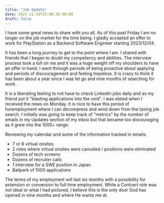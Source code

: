 ```yaml
---
title: "Job Update"
date: 2023-11-19T15:00:36-08:00
draft: false
---
```


I have some great news to share with you all. As of this past Friday I am no longer on the job market for the time being. I gladly accepted an offer to work for PlayStation as a Backend Software Engineer starting 2023/12/04. 

It has been a long journey to get to the point where I am. I shared with friends that I began to doubt my competency and abilities. The interview process took a toll on me and it was a huge weight off my shoulders to have an offer in hand. I went through periods of being proactive about applying and periods of discouragement and feeling hopeless. It is crazy to think it has been about a year since I was let go and nine months of searching for work.

It is a liberating feeling to not have to check LinkedIn jobs daily and as my friend put it "blasting applications into the void". I was elated when I received the news on Monday. It is nice to have this period of funemployment where I can decompress and wind down from the taxing job search. I initially was going to keep track of "metrics" by the number of emails in my Updates section of my inbox but that became too discouraging as it grew into the 1000+ range.

Reviewing my calendar and some of the information tracked in emails:
* 7 or 8 virtual onsites
* 2 roles where virtual onsites were canceled / positions were eliminated
* Dozens of tech screens
* Dozens of recruiter calls
* 1 interview for a SWE position in Japan
* Ballpark of 1000 applications

The terms of my employment will last six months with a possibility for extension or conversion to full time employment. While a Contract role was not ideal or what I had pictured, I believe this is the only door God has opened in nine months and where He wants me at.